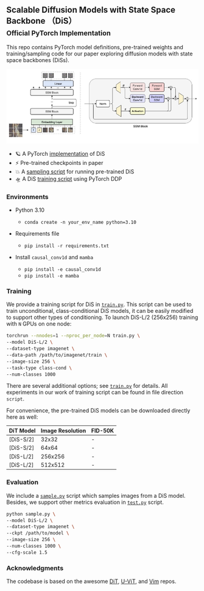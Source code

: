 ## Scalable Diffusion Models with State Space Backbone （DiS）<br><sub>Official PyTorch Implementation</sub>

This repo contains PyTorch model definitions, pre-trained weights and training/sampling code for our paper exploring diffusion models with state space backbones (DiSs).

![DiS framework](visuals/framework.jpg) 

* 🪐 A PyTorch [implementation](models_dis.py) of DiS
* ⚡️ Pre-trained checkpoints in paper
* 💥 A [sampling script](sample.py) for running pre-trained DiS
* 🛸 A DiS [training script](train.py) using PyTorch DDP


### Environments

- Python 3.10
  - `conda create -n your_env_name python=3.10`

- Requirements file
  - `pip install -r requirements.txt`

- Install ``causal_conv1d`` and ``mamba``
  - `pip install -e causal_conv1d`
  - `pip install -e mamba`


### Training 

We provide a training script for DiS in [`train.py`](train.py). This script can be used to train unconditional, class-conditional DiS models, it can be easily modified to support other types of conditioning. To launch DiS-L/2 (256x256) training with `N` GPUs on one node:

```bash
torchrun --nnodes=1 --nproc_per_node=N train.py \
--model DiS-L/2 \
--dataset-type imagenet \
--data-path /path/to/imagenet/train \
--image-size 256 \
--task-type class-cond \
--num-classes 1000 
```

There are several additional options; see [`train.py`](train.py) for details. 
All experiments in our work of training script can be found in file direction `script`. 


For convenience, the pre-trained DiS models can be downloaded directly here as well:

| DiT Model     | Image Resolution | FID-50K | 
|---------------|------------------|---------|
| [DiS-S/2] | 32x32          | -    | 
| [DiS-S/2] | 64x64          | -    | 
| [DiS-L/2] | 256x256          | -    | 
| [DiS-L/2] | 512x512          | -    | 


### Evaluation

We include a [`sample.py`](sample.py) script which samples images from a DiS model. Besides, we support other metrics evaluation in [`test.py`](test.py) script. 

```bash
python sample.py \
--model DiS-L/2 \
--dataset-type imagenet \
--ckpt /path/to/model \
--image-size 256 \
--num-classes 1000 \
--cfg-scale 1.5
```


### Acknowledgments

The codebase is based on the awesome [DiT](https://github.com/facebookresearch/DiT), [U-ViT](https://github.com/baofff/U-ViT), and [Vim](https://github.com/hustvl/Vim) repos. 



